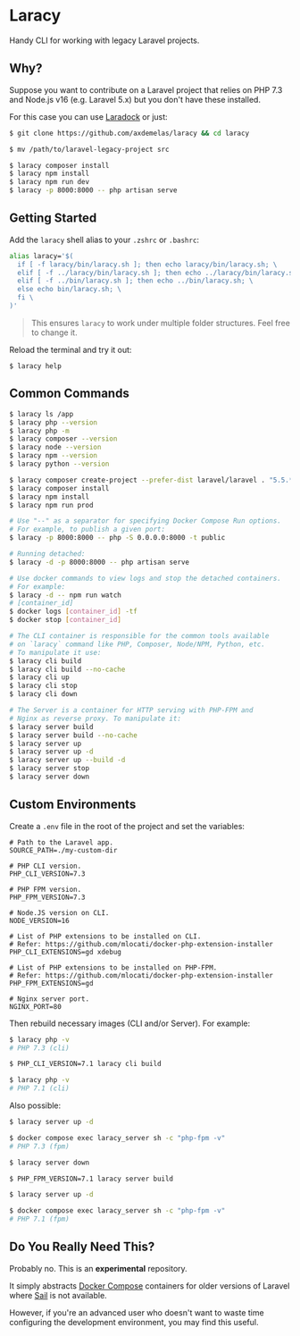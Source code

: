 # Laracy

Handy CLI for working with legacy Laravel projects.

## Why?

Suppose you want to contribute on a Laravel project that relies on PHP 7.3 and Node.js v16 (e.g. Laravel 5.x) but you don't have these installed.

For this case you can use [Laradock](https://laradock.io/) or just:

```sh
$ git clone https://github.com/axdemelas/laracy && cd laracy

$ mv /path/to/laravel-legacy-project src

$ laracy composer install
$ laracy npm install
$ laracy npm run dev
$ laracy -p 8000:8000 -- php artisan serve
```

## Getting Started

Add the `laracy` shell alias to your `.zshrc` or `.bashrc`:

```sh
alias laracy='$(
  if [ -f laracy/bin/laracy.sh ]; then echo laracy/bin/laracy.sh; \
  elif [ -f ../laracy/bin/laracy.sh ]; then echo ../laracy/bin/laracy.sh; \
  elif [ -f ../bin/laracy.sh ]; then echo ../bin/laracy.sh; \
  else echo bin/laracy.sh; \
  fi \
)'
```

> This ensures `laracy` to work under multiple folder structures. Feel free to change it.

Reload the terminal and try it out:

```
$ laracy help
```

## Common Commands

```sh
$ laracy ls /app
$ laracy php --version
$ laracy php -m
$ laracy composer --version
$ laracy node --version
$ laracy npm --version
$ laracy python --version

$ laracy composer create-project --prefer-dist laravel/laravel . "5.5.*"
$ laracy composer install
$ laracy npm install
$ laracy npm run prod

# Use "--" as a separator for specifying Docker Compose Run options.
# For example, to publish a given port:
$ laracy -p 8000:8000 -- php -S 0.0.0.0:8000 -t public

# Running detached:
$ laracy -d -p 8000:8000 -- php artisan serve

# Use docker commands to view logs and stop the detached containers.
# For example:
$ laracy -d -- npm run watch
# [container_id]
$ docker logs [container_id] -tf
$ docker stop [container_id]

# The CLI container is responsible for the common tools available
# on `laracy` command like PHP, Composer, Node/NPM, Python, etc.
# To manipulate it use:
$ laracy cli build
$ laracy cli build --no-cache
$ laracy cli up
$ laracy cli stop
$ laracy cli down

# The Server is a container for HTTP serving with PHP-FPM and
# Nginx as reverse proxy. To manipulate it:
$ laracy server build
$ laracy server build --no-cache
$ laracy server up
$ laracy server up -d
$ laracy server up --build -d
$ laracy server stop
$ laracy server down
```

## Custom Environments

Create a `.env` file in the root of the project and set the variables:

```dotenv
# Path to the Laravel app.
SOURCE_PATH=./my-custom-dir

# PHP CLI version.
PHP_CLI_VERSION=7.3

# PHP FPM version.
PHP_FPM_VERSION=7.3

# Node.JS version on CLI.
NODE_VERSION=16

# List of PHP extensions to be installed on CLI.
# Refer: https://github.com/mlocati/docker-php-extension-installer
PHP_CLI_EXTENSIONS=gd xdebug

# List of PHP extensions to be installed on PHP-FPM.
# Refer: https://github.com/mlocati/docker-php-extension-installer
PHP_FPM_EXTENSIONS=gd

# Nginx server port.
NGINX_PORT=80
```

Then rebuild necessary images (CLI and/or Server). For example:

```sh
$ laracy php -v
# PHP 7.3 (cli)

$ PHP_CLI_VERSION=7.1 laracy cli build

$ laracy php -v
# PHP 7.1 (cli)
```

Also possible:

```sh
$ laracy server up -d

$ docker compose exec laracy_server sh -c "php-fpm -v"
# PHP 7.3 (fpm)

$ laracy server down

$ PHP_FPM_VERSION=7.1 laracy server build

$ laracy server up -d

$ docker compose exec laracy_server sh -c "php-fpm -v"
# PHP 7.1 (fpm)
```

## Do You Really Need This?

Probably no. This is an **experimental** repository.

It simply abstracts [Docker Compose](https://docs.docker.com/compose/) containers for older versions of Laravel where [Sail](https://laravel.com/docs/11.x) is not available.

However, if you're an advanced user who doesn't want to waste time configuring the development environment, you may find this useful.